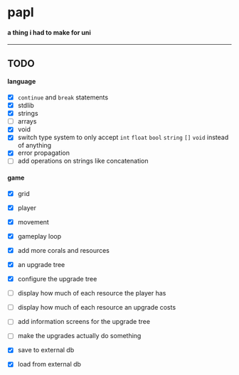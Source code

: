 # papl
#### a thing i had to make for uni

-----

## TODO
#### language
- [x] `continue` and `break` statements
- [x] stdlib
- [x] strings
- [ ] arrays
- [x] void
- [x] switch type system to only accept `int` `float` `bool` `string` `[]` `void` instead of anything
- [x] error propagation
- [ ] add operations on strings like concatenation

#### game
- [x] grid
- [x] player
- [x] movement
- [x] gameplay loop
- [x] add more corals and resources
- [x] an upgrade tree
- [x] configure the upgrade tree
- [ ] display how much of each resource the player has
- [ ] display how much of each resource an upgrade costs
- [ ] add information screens for the upgrade tree
- [ ] make the upgrades actually do something
- [x] save to external db
- [x] load from external db

